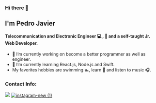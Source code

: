### Hi there 👋

## I'm Pedro Javier 

#### Telecommunication and Electronic Engineer :computer: , :iphone: and a self-taught Jr. Web Developer.

- 🔭 I’m currently working on become a better programmer as well as engineer.
- 🌱 I’m currently learning React.js, Node.js and Swift.
-  My favorites hobbies are swimming :swimmer:, learn :book: and listen to music :headphones:.

### Contact Info:
[<img src="https://img.icons8.com/fluent/48/4a90e2/linkedin.png"/>](https://www.linkedin.com/in/pedro-javier-mu%C3%B1oz-garc%C3%ADa-386060246/)
[![instagram-new (1)](https://user-images.githubusercontent.com/100593496/192603944-31c886ee-77e9-4907-a4d2-4b4f0d602397.png)](https://www.instagram.com/pedro_j.mugar/)





